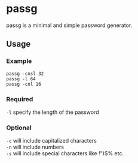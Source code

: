 # passg

passg is a minimal and simple password generator.

## Usage
### Example
```passg -cnsl 32``` \
```passg -l 64``` \
```passg -cnl 16```

### Required
```-l``` specify the length of the password

### Optional
```-c``` will include capitalized characters \
```-n``` will include numbers \
```-s``` will include special characters like !")$% etc.

